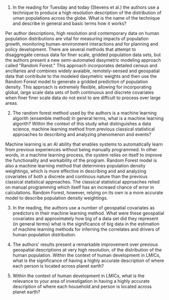 1. In the reading for Tuesday and today (Stevens et al.) the authors use a technique to produce a high resolution description of the 
distribution of uman populations across the globe. What is the name of the technique and describe in general and basic terms how it works?

Per author descriptions, high resolution and contemporary data on human population distributions are
vital for measuring impacts of population growth, monitoring human-environment interactions and for 
planning and policy development. There are several methods that attempt to disaggregate census data for
finer scale, gridded population data sets, but the authors present a new semi-automated dasymetric 
modeling approach called "Random Forest." This approach incorporates detailed census and ancillaries 
and combines widely avaiable, remotely-sensed and geospatial data that contribute to the modeled 
dasymetric weights and then use the Random Forest model to generate a gridded prediction of population
density. This approach is extremely flexible, allowing for incorporating global, large scale data sets
of both continuous and discrete covariates when finer finer scale data do not exist to are diffcult 
to process over large areas. 

2. The random forest method used by the authors is a machine learning algorith (ensemble method) In 
general terms, what is a machine learning algorith? Within the context of this study what distinguishes 
a data science, machine learning method from previous classical statistical approaches to describing
and analyzing phenomenon and events?

Machine learning is an AI ability that enables systems to automatically learn from previous experiences
without being manually programmed. In other words, in a machine learning process, the system relies on
itself to improve the functionality and workability of the program. Random Forest model is also a 
machine learning method that determines population density weightings, which is more effective
in describing and and analyzing covariates of both a discrete and continous nature than the previous
classical statistical approaches. The classical statistical approaches relied on manual programming
which itself has an increaed chance of error in calculations. Random Forest, however, relying on its own
is a more accurate model to describe population density weightings. 

3. In the reading, the authors use a number of geospatial covariates as predictors in their machine
learning method. What were these geospatial covariates and approximately how big of a data set did
they represent (in general terms) what is the significance of big data in the estimation of machine 
learning methods for inferring the correlates and drivers of human population distribution. 

4. The authors' results present a remarkable improvement over previous geospatial descriptions at
very high resolution, of the distribution of the human population. Within the context of human 
development in LMICs, what is the significance of having a highly accurate description of where
each person is located across planet earth?

5. Within the context of human development in LMICs, what is the relevance to your area of investigation in having a highly accurate 
description of where each household and person is located across planet earth?


